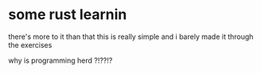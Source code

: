 # some rust learnin
there's more to it than that
this is really simple and i barely made it through the exercises

why is programming herd ?!??!?
